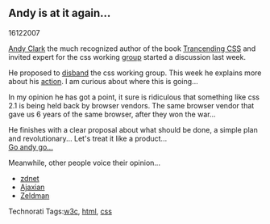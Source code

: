 <article><h2>Andy is at it again&#8230;</h2><time><span class="day">16</span><span class="month">12</span><span class="year">2007</span></time><p class="hcard"><a class="fn url" href="http://www.stuffandnonsense.co.uk/">Andy Clark</a> the much recognized author of the book <a href="http://www.amazon.com/Transcending-CSS-Design-Voices-Matter/dp/0321410971/ref=pd_bbs_1?ie=UTF8&s=books&qid=1197830644&sr=8-1" title="book">Trancending CSS</a> and invited expert for the css working <a href="http://w3.org/">group</a> started a discussion last week.</p><p>He proposed to <a href="http://www.stuffandnonsense.co.uk/malarkey/more/css_unworking_group/">disband</a> the css working group. This week he explains more about his <a href="http://www.stuffandnonsense.co.uk/malarkey/more/csswg_proposals/">action</a>. I am curious about where this is going...</p><p>In my opinion he has got a point, it sure is ridiculous that something like css 2.1 is being held back by browser vendors. The same browser vendor that gave us 6 years of the same browser, after they won the war...</p><p>He finishes with a clear proposal about what should be done, a simple plan and revolutionary... Let's treat it like a product...<br /><a href="http://www.stuffandnonsense.co.uk/malarkey/more/csswg_proposals/">Go andy go...</a></p><p>Meanwhile, other people voice their opinion...</p><ul>	<li><a href="http://blogs.zdnet.com/microsoft/?p=1042">zdnet</a></li>	<li><a href="http://tinyurl.com/25pdxw">Ajaxian</a></li>	<li><a href="http://www.zeldman.com/2007/12/15/re-css-unworking-group/">Zeldman</a></li></ul><!-- Technorati Tags Start --><p>Technorati Tags:<a href="http://technorati.com/tag/w3c" rel="tag">w3c</a>, <a href="http://technorati.com/tag/html" rel="tag">html</a>, <a href="http://technorati.com/tag/css" rel="tag">css</a></p><!-- Technorati Tags End --></article>